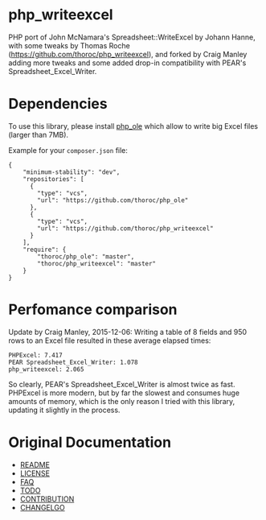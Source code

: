 php_writeexcel
==============

PHP port of John McNamara's Spreadsheet::WriteExcel by Johann Hanne,
with some tweaks by Thomas Roche (https://github.com/thoroc/php_writeexcel),
and forked by Craig Manley adding more tweaks and some added drop-in compatibility with PEAR's Spreadsheet_Excel_Writer.

Dependencies
============
To use this library, please install [php_ole](https://github.com/thoroc/php_ole) which allow to write big Excel files (larger than 7MB).


Example for your `composer.json` file:

```
{
    "minimum-stability": "dev",
    "repositories": [
      {
        "type": "vcs",
        "url": "https://github.com/thoroc/php_ole"
      },
      {
        "type": "vcs",
        "url": "https://github.com/thoroc/php_writeexcel"
      }
    ],
    "require": {
        "thoroc/php_ole": "master",
        "thoroc/php_writeexcel": "master"
    }
}
```

Perfomance comparison
=====================
Update by Craig Manley, 2015-12-06:
Writing a table of 8 fields and 950 rows to an Excel file resulted in these average elapsed times:
```
PHPExcel: 7.417
PEAR Spreadsheet_Excel_Writer: 1.078
php_writeexcel: 2.065
```
So clearly, PEAR's Spreadsheet_Excel_Writer is almost twice as fast.
PHPExcel is more modern, but by far the slowest and consumes huge amounts of memory,
which is the only reason I tried with this library, updating it slightly in the process.

Original Documentation
======================

 * [README](doc/README)
 * [LICENSE](doc/LICENSE)
 * [FAQ](doc/FAQ)
 * [TODO](doc/TODO)
 * [CONTRIBUTION](doc/THANKS)
 * [CHANGELGO](doc/CHANGELOG)
